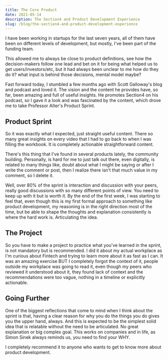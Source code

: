 ```yaml
---
title: The Core Product
date: 2021-05-14
description: The Section4 and Product Development Experience
slug: /blog/the-section4-and-product-development-experience
---
```


I have been working in startups for the last seven years, all of them have been on 
different levels of development, but mostly, I've been part of the funding team.

This allowed me to always be close to product definitions, see how the decision-makers
follow one lead and bet on it for being what helped us to get users/investors/etc, but it
had always been unclear to me how do they do it? what input is behind those decisions, mental model maybe?

Fast forward today, I stumbled a few months ago with Scott Galloway's blog and podcast and loved it. The vision
and the content he provides have, so far, been amazing and full of useful insights. He promotes Section4 on his
podcast, so I gave it a look and was fascinated by the content, which drove me to take Professor Alter's Product Sprint.

## Product Sprint

So it was exactly what I expected, just straight useful content. There so many great insights on every video
that I had to go back to when I was filling the workbook. It is completely actionable straightforward content.

There's this thing that I've found in several products lately, the community building. Personally, is hard for me
to just talk out there, even digitally, is related to many things like, doubt about what I might be saying or after 
I write the comment or post, then I realize there isn't that much value in my comment, so I delete it.

Well, over 80% of the sprint is interaction and discussion with your peers, really good discussions with so many
different points of view. You need to keep up with it but is worth it. By the end of the first week, I was
starting to feel that, even though this is my first formal approach to something like product development, my reasoning
is in the right direction most of the time, but be able to shape the thoughts and explanation consistently is where the hard
work is. Articulating the idea.

## The Project

So you have to make a project to practice what you've learned in the sprint, is not mandatory but is recommended. I did it
about my actual workplace as I'm curious about Fintech and trying to learn more about it as fast as I can. It was an amazing
exercise BUT I completely forgot the context of it, people outside my workplace was going to read it, even though my peers who 
reviewed it understood about it, they found lack of context and the recommendations were too vague, nothing in a timeline or 
explicitly actionable.

## Going Further

One of the biggest reflections that come to mind when I think about the sprint is that, having a clear reason for why you do
the things you do gives you the upper hand, always. And this is expected to be the simplest solid idea that is relatable without
the need to be articulated. No great explanation or big complex goal. This works on companies and in life, as Simon Sinek always reminds us,
you need to find your WHY.

I completely recommend it to anyone who wants to get to know more about product development.